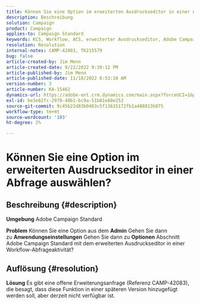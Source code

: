 ```yaml
---
title: Können Sie eine Option im erweiterten Ausdruckseditor in einer Abfrage auswählen?
description: Beschreibung
solution: Campaign
product: Campaign
applies-to: Campaign Standard
keywords: KCS, Workflow, ACS, erweiterter Ausdruckseditor, Adobe Campaign Standard, Auswahloption, Abfrage, Problemumgehung
resolution: Resolution
internal-notes: CAMP-42083, TK215579
bug: false
article-created-by: Jim Menn
article-created-date: 9/22/2022 9:39:12 PM
article-published-by: Jim Menn
article-published-date: 11/18/2022 8:53:10 AM
version-number: 3
article-number: KA-15462
dynamics-url: https://adobe-ent.crm.dynamics.com/main.aspx?forceUCI=1&pagetype=entityrecord&etn=knowledgearticle&id=3f6ed8fb-be3a-ed11-9db1-0022480866ad
exl-id: be3e62fc-2970-40b1-bc9a-51b81e88e253
source-git-commit: 9c45b22d83b0403c5f13615172fb1a488813b875
workflow-type: tm+mt
source-wordcount: '103'
ht-degree: 2%

---
```


# Können Sie eine Option im erweiterten Ausdruckseditor in einer Abfrage auswählen?

## Beschreibung {#description}


<b>Umgebung</b>
Adobe Campaign Standard

<b>Problem</b>
Können Sie eine Option aus dem <b>Admin</b> Gehen Sie dann zu <b>Anwendungseinstellungen</b> Gehen Sie dann zu <b>Optionen</b> Abschnitt Adobe Campaign Standard mit dem erweiterten Ausdruckseditor in einer Workflow-Abfrageaktivität?


## Auflösung {#resolution}


<b>Lösung</b>
Es gibt eine offene Erweiterungsanfrage (Referenz CAMP-42083), die besagt, dass diese Funktion in einer späteren Version hinzugefügt werden soll, aber derzeit nicht verfügbar ist.
